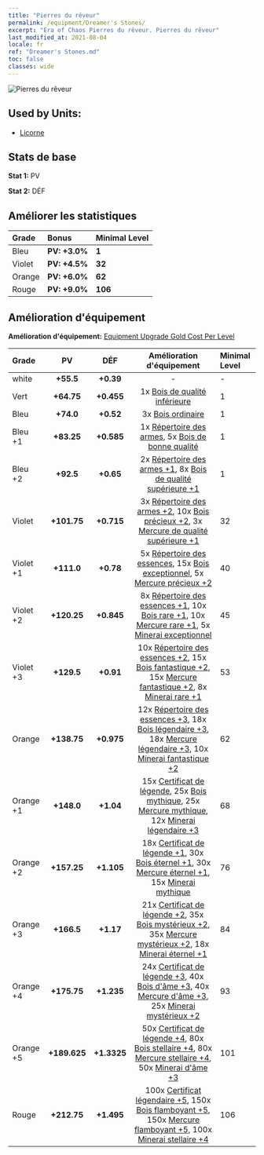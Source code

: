 ```yaml
---
title: "Pierres du rêveur"
permalink: /equipment/Dreamer's Stones/
excerpt: "Era of Chaos Pierres du rêveur. Pierres du rêveur"
last_modified_at: 2021-08-04
locale: fr
ref: "Dreamer's Stones.md"
toc: false
classes: wide
---
```


  ![Pierres du rêveur](/images/e/e_2062.png)

## Used by Units:

* [Licorne](/fr/units/Unicorn/) 


## Stats de base
 **Stat 1:** PV

 **Stat 2:** DÉF

## Améliorer les statistiques

  |     Grade    |   Bonus | Minimal Level | 
  |:-------------|:--------|:--------------| 
  | Bleu | **PV: +3.0%** | **1** | 
  | Violet | **PV: +4.5%** | **32** | 
  | Orange | **PV: +6.0%** | **62** | 
  | Rouge | **PV: +9.0%** | **106** | 


## Amélioration d'équipement
 **Amélioration d'équipement:** [Equipment Upgrade Gold Cost Per Level](/equipment/EquipmentUpgradeCostPerLevel/) 

  |          Grade      | PV | DÉF | Amélioration d'équipement | Minimal Level |
  |:--------------------|:---------:|:---------:|:----------------:|:--------------|
  | white | **+55.5** | **+0.39** | - | - |
  | Vert | **+64.75** | **+0.455** | 1x [Bois de qualité inférieure](/ItemsFR/mat_1/) | 1 |
  | Bleu | **+74.0** | **+0.52** | 3x [Bois ordinaire](/ItemsFR/mat_7/) | 1 |
  | Bleu +1 | **+83.25** | **+0.585** | 1x [Répertoire des armes](/ItemsFR/mat_18/), 5x [Bois de bonne qualité](/ItemsFR/mat_13/) | 1 |
  | Bleu +2 | **+92.5** | **+0.65** | 2x [Répertoire des armes +1](/ItemsFR/mat_25/), 8x [Bois de qualité supérieure +1](/ItemsFR/mat_20/) | 1 |
  | Violet | **+101.75** | **+0.715** | 3x [Répertoire des armes +2](/ItemsFR/mat_32/), 10x [Bois précieux +2](/ItemsFR/mat_27/), 3x [Mercure de qualité supérieure +1](/ItemsFR/mat_21/) | 32 |
  | Violet +1 | **+111.0** | **+0.78** | 5x [Répertoire des essences](/ItemsFR/mat_39/), 15x [Bois exceptionnel](/ItemsFR/mat_34/), 5x [Mercure précieux +2](/ItemsFR/mat_28/) | 40 |
  | Violet +2 | **+120.25** | **+0.845** | 8x [Répertoire des essences +1](/ItemsFR/mat_46/), 10x [Bois rare +1](/ItemsFR/mat_41/), 10x [Mercure rare +1](/ItemsFR/mat_42/), 5x [Minerai exceptionnel](/ItemsFR/mat_33/) | 45 |
  | Violet +3 | **+129.5** | **+0.91** | 10x [Répertoire des essences +2](/ItemsFR/mat_53/), 15x [Bois fantastique +2](/ItemsFR/mat_48/), 15x [Mercure fantastique +2](/ItemsFR/mat_49/), 8x [Minerai rare +1](/ItemsFR/mat_40/) | 53 |
  | Orange | **+138.75** | **+0.975** | 12x [Répertoire des essences +3](/ItemsFR/mat_60/), 18x [Bois légendaire +3](/ItemsFR/mat_55/), 18x [Mercure légendaire +3](/ItemsFR/mat_56/), 10x [Minerai fantastique +2](/ItemsFR/mat_47/) | 62 |
  | Orange +1 | **+148.0** | **+1.04** | 15x [Certificat de légende](/ItemsFR/mat_67/), 25x [Bois mythique](/ItemsFR/mat_62/), 25x [Mercure mythique](/ItemsFR/mat_63/), 12x [Minerai légendaire +3](/ItemsFR/mat_54/) | 68 |
  | Orange +2 | **+157.25** | **+1.105** | 18x [Certificat de légende +1](/ItemsFR/mat_74/), 30x [Bois éternel +1](/ItemsFR/mat_69/), 30x [Mercure éternel +1](/ItemsFR/mat_70/), 15x [Minerai mythique](/ItemsFR/mat_61/) | 76 |
  | Orange +3 | **+166.5** | **+1.17** | 21x [Certificat de légende +2](/ItemsFR/mat_81/), 35x [Bois mystérieux +2](/ItemsFR/mat_76/), 35x [Mercure mystérieux +2](/ItemsFR/mat_77/), 18x [Minerai éternel +1](/ItemsFR/mat_68/) | 84 |
  | Orange +4 | **+175.75** | **+1.235** | 24x [Certificat de légende +3](/ItemsFR/mat_88/), 40x [Bois d'âme +3](/ItemsFR/mat_83/), 40x [Mercure d'âme +3](/ItemsFR/mat_84/), 25x [Minerai mystérieux +2](/ItemsFR/mat_75/) | 93 |
  | Orange +5 | **+189.625** | **+1.3325** | 50x [Certificat de légende +4](/ItemsFR/mat_95/), 80x [Bois stellaire +4](/ItemsFR/mat_90/), 80x [Mercure stellaire +4](/ItemsFR/mat_91/), 50x [Minerai d'âme +3](/ItemsFR/mat_82/) | 101 |
  | Rouge | **+212.75** | **+1.495** | 100x [Certificat légendaire +5](/ItemsFR/mat_102/), 150x [Bois flamboyant +5](/ItemsFR/mat_97/), 150x [Mercure flamboyant +5](/ItemsFR/mat_98/), 100x [Minerai stellaire +4](/ItemsFR/mat_89/) | 106 |

